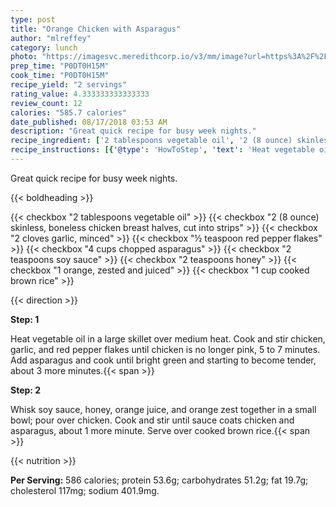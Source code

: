 ```yaml
---
type: post
title: "Orange Chicken with Asparagus"
author: "mlreffey"
category: lunch
photo: "https://imagesvc.meredithcorp.io/v3/mm/image?url=https%3A%2F%2Fimages.media-allrecipes.com%2Fuserphotos%2F2272719.jpg"
prep_time: "P0DT0H15M"
cook_time: "P0DT0H15M"
recipe_yield: "2 servings"
rating_value: 4.333333333333333
review_count: 12
calories: "585.7 calories"
date_published: 08/17/2018 03:53 AM
description: "Great quick recipe for busy week nights."
recipe_ingredient: ['2 tablespoons vegetable oil', '2 (8 ounce) skinless, boneless chicken breast halves, cut into strips', '2 cloves garlic, minced', '½ teaspoon red pepper flakes', '4 cups chopped asparagus', '2 teaspoons soy sauce', '2 teaspoons honey', '1 orange, zested and juiced', '1 cup cooked brown rice']
recipe_instructions: [{'@type': 'HowToStep', 'text': 'Heat vegetable oil in a large skillet over medium heat. Cook and stir chicken, garlic, and red pepper flakes until chicken is no longer pink, 5 to 7 minutes. Add asparagus and cook until bright green and starting to become tender, about 3 more minutes.\n'}, {'@type': 'HowToStep', 'text': 'Whisk soy sauce, honey, orange juice, and orange zest together in a small bowl; pour over chicken. Cook and stir until sauce coats chicken and asparagus, about 1 more minute. Serve over cooked brown rice.\n'}]
---
```


Great quick recipe for busy week nights. 

{{< boldheading >}}

{{< checkbox "2 tablespoons vegetable oil" >}}
{{< checkbox "2 (8 ounce) skinless, boneless chicken breast halves, cut into strips" >}}
{{< checkbox "2 cloves garlic, minced" >}}
{{< checkbox "½ teaspoon red pepper flakes" >}}
{{< checkbox "4 cups chopped asparagus" >}}
{{< checkbox "2 teaspoons soy sauce" >}}
{{< checkbox "2 teaspoons honey" >}}
{{< checkbox "1  orange, zested and juiced" >}}
{{< checkbox "1 cup cooked brown rice" >}}


{{< direction >}}

**Step: 1**

Heat vegetable oil in a large skillet over medium heat. Cook and stir chicken, garlic, and red pepper flakes until chicken is no longer pink, 5 to 7 minutes. Add asparagus and cook until bright green and starting to become tender, about 3 more minutes.{{< span >}}

**Step: 2**

Whisk soy sauce, honey, orange juice, and orange zest together in a small bowl; pour over chicken. Cook and stir until sauce coats chicken and asparagus, about 1 more minute. Serve over cooked brown rice.{{< span >}}

{{< nutrition >}}

**Per Serving:** 586 calories; protein 53.6g; carbohydrates 51.2g; fat 19.7g; cholesterol 117mg; sodium 401.9mg.